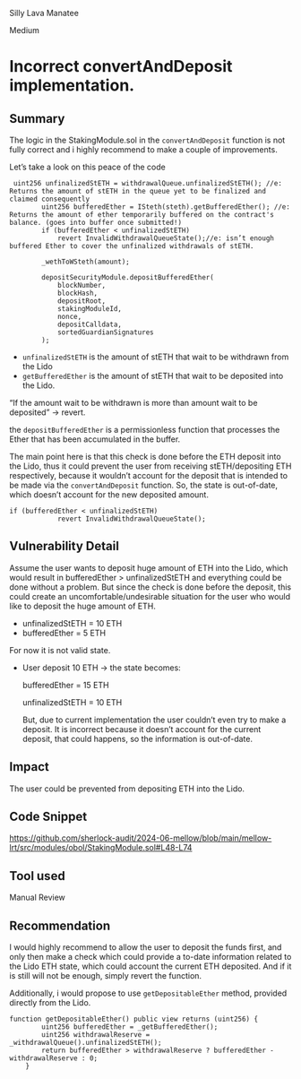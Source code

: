 Silly Lava Manatee

Medium

# Incorrect convertAndDeposit implementation.

## Summary
The logic in the StakingModule.sol in the `convertAndDeposit` function is not fully correct and i highly recommend to make a couple of improvements. 

Let’s take a look on this peace of the code

```solidity
 uint256 unfinalizedStETH = withdrawalQueue.unfinalizedStETH(); //e: Returns the amount of stETH in the queue yet to be finalized and claimed consequently
        uint256 bufferedEther = ISteth(steth).getBufferedEther(); //e: Returns the amount of ether temporarily buffered on the contract's balance. (goes into buffer once submitted!)
        if (bufferedEther < unfinalizedStETH)
            revert InvalidWithdrawalQueueState();//e: isn’t enough buffered Ether to cover the unfinalized withdrawals of stETH.

        _wethToWSteth(amount);
        
        depositSecurityModule.depositBufferedEther(
            blockNumber,
            blockHash,
            depositRoot,
            stakingModuleId,
            nonce,
            depositCalldata,
            sortedGuardianSignatures
        );
```

- `unfinalizedStETH` is the amount of stETH that wait to be withdrawn from the Lido
- `getBufferedEther` is the amount of stETH that wait to be deposited into the Lido.

“If the amount wait to be withdrawn is more than amount wait to be deposited” → revert.

the `depositBufferedEther` is a permissionless function that processes the Ether that has been accumulated in the buffer.

The main point here is that this check is done before the ETH deposit into the Lido, thus it could prevent the user from receiving stETH/depositing ETH respectively, because it wouldn’t account for the deposit that is intended to be made via the `convertAndDeposit` function. So, the state is out-of-date, which doesn’t account for the new deposited amount.

```solidity
if (bufferedEther < unfinalizedStETH)
            revert InvalidWithdrawalQueueState();
```

## Vulnerability Detail
Assume the user wants to deposit huge amount of ETH into the Lido, which would result in bufferedEther > unfinalizedStETH and everything could be done without a problem. But since the check is done before the deposit, this could create an uncomfortable/undesirable situation for the user who would like to deposit the huge amount of ETH. 

- unfinalizedStETH = 10 ETH
- bufferedEther = 5 ETH

For now it is not valid state.

- User deposit 10 ETH → the state becomes:
    
     bufferedEther = 15 ETH
    
     unfinalizedStETH = 10 ETH
    
    But, due to current implementation the user couldn’t even try to make a deposit. It is incorrect because it doesn’t account for the current deposit, that could happens, so the information is out-of-date.

## Impact
The user could be prevented from depositing ETH into the Lido.

## Code Snippet
https://github.com/sherlock-audit/2024-06-mellow/blob/main/mellow-lrt/src/modules/obol/StakingModule.sol#L48-L74

## Tool used
Manual Review

## Recommendation
I would highly recommend to allow the user to deposit the funds first, and only then make a check which could provide a to-date information related to the Lido ETH state, which could account the current ETH deposited. And if it is still will not be enough, simply revert the function.

Additionally, i would propose to use `getDepositableEther` method, provided directly from the Lido.

```solidity
function getDepositableEther() public view returns (uint256) {
        uint256 bufferedEther = _getBufferedEther();
        uint256 withdrawalReserve = _withdrawalQueue().unfinalizedStETH();
        return bufferedEther > withdrawalReserve ? bufferedEther - withdrawalReserve : 0;
    }
```
